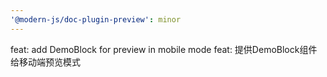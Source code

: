 ```yaml
---
'@modern-js/doc-plugin-preview': minor
---
```


feat: add DemoBlock for preview in mobile mode
feat: 提供DemoBlock组件给移动端预览模式
